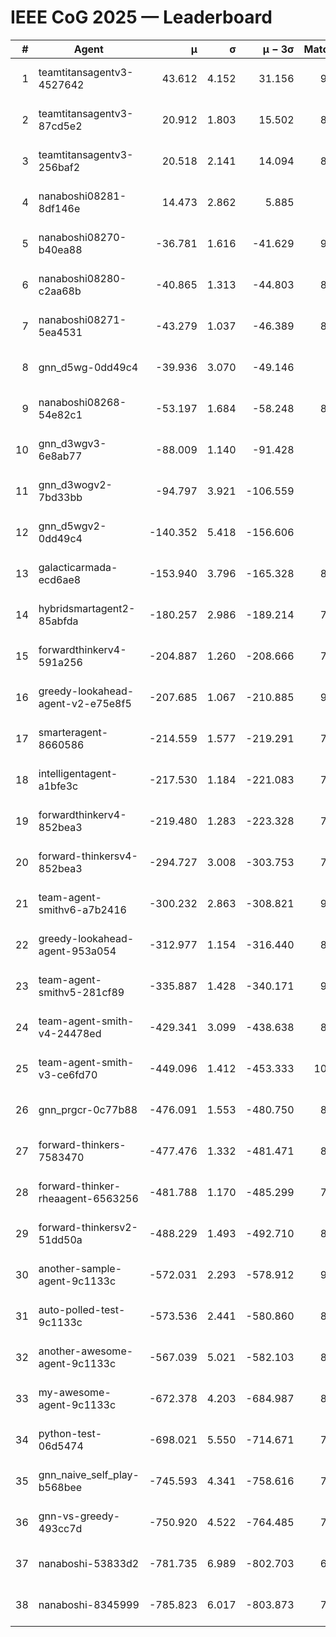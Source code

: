 # IEEE CoG 2025 — Leaderboard

| # | Agent | μ | σ | μ − 3σ | Matches | Updated |
|---:|---|---:|---:|---:|---:|---|
| 1 | teamtitansagentv3-4527642 | 43.612 | 4.152 | 31.156 | 9096 | 2025-08-31 01:10 |
| 2 | teamtitansagentv3-87cd5e2 | 20.912 | 1.803 | 15.502 | 8378 | 2025-08-31 01:10 |
| 3 | teamtitansagentv3-256baf2 | 20.518 | 2.141 | 14.094 | 8974 | 2025-08-31 01:10 |
| 4 | nanaboshi08281-8df146e | 14.473 | 2.862 | 5.885 | 376 | 2025-08-31 01:10 |
| 5 | nanaboshi08270-b40ea88 | -36.781 | 1.616 | -41.629 | 9040 | 2025-08-31 01:10 |
| 6 | nanaboshi08280-c2aa68b | -40.865 | 1.313 | -44.803 | 8438 | 2025-08-31 01:10 |
| 7 | nanaboshi08271-5ea4531 | -43.279 | 1.037 | -46.389 | 8978 | 2025-08-31 01:10 |
| 8 | gnn_d5wg-0dd49c4 | -39.936 | 3.070 | -49.146 | 200 | 2025-08-31 01:10 |
| 9 | nanaboshi08268-54e82c1 | -53.197 | 1.684 | -58.248 | 8780 | 2025-08-31 01:10 |
| 10 | gnn_d3wgv3-6e8ab77 | -88.009 | 1.140 | -91.428 | 258 | 2025-08-31 01:10 |
| 11 | gnn_d3wogv2-7bd33bb | -94.797 | 3.921 | -106.559 | 414 | 2025-08-31 01:10 |
| 12 | gnn_d5wgv2-0dd49c4 | -140.352 | 5.418 | -156.606 | 306 | 2025-08-31 01:10 |
| 13 | galacticarmada-ecd6ae8 | -153.940 | 3.796 | -165.328 | 8340 | 2025-08-31 01:10 |
| 14 | hybridsmartagent2-85abfda | -180.257 | 2.986 | -189.214 | 7630 | 2025-08-31 01:10 |
| 15 | forwardthinkerv4-591a256 | -204.887 | 1.260 | -208.666 | 7446 | 2025-08-31 01:10 |
| 16 | greedy-lookahead-agent-v2-e75e8f5 | -207.685 | 1.067 | -210.885 | 9080 | 2025-08-31 01:10 |
| 17 | smarteragent-8660586 | -214.559 | 1.577 | -219.291 | 7405 | 2025-08-31 01:10 |
| 18 | intelligentagent-a1bfe3c | -217.530 | 1.184 | -221.083 | 7397 | 2025-08-31 01:10 |
| 19 | forwardthinkerv4-852bea3 | -219.480 | 1.283 | -223.328 | 7296 | 2025-08-31 01:10 |
| 20 | forward-thinkersv4-852bea3 | -294.727 | 3.008 | -303.753 | 7180 | 2025-08-31 01:10 |
| 21 | team-agent-smithv6-a7b2416 | -300.232 | 2.863 | -308.821 | 9380 | 2025-08-31 01:10 |
| 22 | greedy-lookahead-agent-953a054 | -312.977 | 1.154 | -316.440 | 8188 | 2025-08-31 01:10 |
| 23 | team-agent-smithv5-281cf89 | -335.887 | 1.428 | -340.171 | 9560 | 2025-08-31 01:10 |
| 24 | team-agent-smith-v4-24478ed | -429.341 | 3.099 | -438.638 | 8438 | 2025-08-31 01:10 |
| 25 | team-agent-smith-v3-ce6fd70 | -449.096 | 1.412 | -453.333 | 10018 | 2025-08-31 01:10 |
| 26 | gnn_prgcr-0c77b88 | -476.091 | 1.553 | -480.750 | 8290 | 2025-08-31 01:10 |
| 27 | forward-thinkers-7583470 | -477.476 | 1.332 | -481.471 | 8500 | 2025-08-31 01:10 |
| 28 | forward-thinker-rheaagent-6563256 | -481.788 | 1.170 | -485.299 | 7784 | 2025-08-31 01:10 |
| 29 | forward-thinkersv2-51dd50a | -488.229 | 1.493 | -492.710 | 8116 | 2025-08-31 01:10 |
| 30 | another-sample-agent-9c1133c | -572.031 | 2.293 | -578.912 | 9060 | 2025-08-31 01:10 |
| 31 | auto-polled-test-9c1133c | -573.536 | 2.441 | -580.860 | 8900 | 2025-08-31 01:10 |
| 32 | another-awesome-agent-9c1133c | -567.039 | 5.021 | -582.103 | 8300 | 2025-08-31 01:10 |
| 33 | my-awesome-agent-9c1133c | -672.378 | 4.203 | -684.987 | 8760 | 2025-08-31 01:10 |
| 34 | python-test-06d5474 | -698.021 | 5.550 | -714.671 | 7560 | 2025-08-31 01:10 |
| 35 | gnn_naive_self_play-b568bee | -745.593 | 4.341 | -758.616 | 7620 | 2025-08-31 01:10 |
| 36 | gnn-vs-greedy-493cc7d | -750.920 | 4.522 | -764.485 | 7700 | 2025-08-31 01:10 |
| 37 | nanaboshi-53833d2 | -781.735 | 6.989 | -802.703 | 6720 | 2025-08-31 01:10 |
| 38 | nanaboshi-8345999 | -785.823 | 6.017 | -803.873 | 7710 | 2025-08-31 01:10 |
